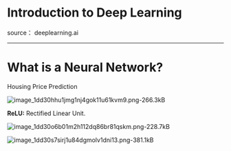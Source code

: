 ﻿# Introduction to Deep Learning

source： deeplearning.ai

---

# What is a Neural Network?

Housing Price Prediction

![image_1dd30hhu1jmg1nj4gok11u61kvm9.png-266.3kB][1]

**ReLU:** Rectified Linear Unit.


![image_1dd30o6b01m2h112dq86br81qskm.png-228.7kB][2]

![image_1dd30s7sirj1u84dgmolv1dni13.png-381.1kB][3]


  [1]: http://static.zybuluo.com/harrytsz/pxofga8icxdk0m4oypaxh6dl/image_1dd30hhu1jmg1nj4gok11u61kvm9.png
  [2]: http://static.zybuluo.com/harrytsz/o52av9cdf1hb0sfrkln3fv3x/image_1dd30o6b01m2h112dq86br81qskm.png
  [3]: http://static.zybuluo.com/harrytsz/mr4kvy27c7hl8z6eu2hycw5k/image_1dd30s7sirj1u84dgmolv1dni13.png